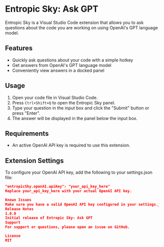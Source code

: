 # Entropic Sky: Ask GPT

Entropic Sky is a Visual Studio Code extension that allows you to ask questions about the code you are working on using OpenAI's GPT language model.

## Features

- Quickly ask questions about your code with a simple hotkey
- Get answers from OpenAI's GPT language model
- Conveniently view answers in a docked panel

## Usage

1. Open your code file in Visual Studio Code.
2. Press `Ctrl+Shift+Q` to open the Entropic Sky panel.
3. Type your question in the input box and click the "Submit" button or press "Enter".
4. The answer will be displayed in the panel below the input box.

## Requirements

- An active OpenAI API key is required to use this extension.

## Extension Settings

To configure your OpenAI API key, add the following to your settings.json file:

```json
"entropicSky.openAI.apiKey": "your_api_key_here"
Replace your_api_key_here with your actual OpenAI API key.

Known Issues
Make sure you have a valid OpenAI API key configured in your settings.json file.
Release Notes
1.0.0
Initial release of Entropic Sky: Ask GPT
Support
For support or questions, please open an issue on GitHub.

License
MIT

